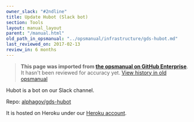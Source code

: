 ```yaml
---
owner_slack: "#2ndline"
title: Update Hubot (Slack bot)
section: Tools
layout: manual_layout
parent: "/manual.html"
old_path_in_opsmanual: "../opsmanual/infrastructure/gds-hubot.md"
last_reviewed_on: 2017-02-13
review_in: 6 months
---
```


> **This page was imported from [the opsmanual on GitHub Enterprise](https://github.digital.cabinet-office.gov.uk/gds/opsmanual)**.
It hasn't been reviewed for accuracy yet.
[View history in old opsmanual](https://github.digital.cabinet-office.gov.uk/gds/opsmanual/tree/master/infrastructure/gds-hubot.md)


Hubot is a bot on our Slack channel.

Repo: [alphagov/gds-hubot](https://github.com/alphagov/gds-hubot)

It is hosted on Heroku under our [Heroku account](heroku.html).
